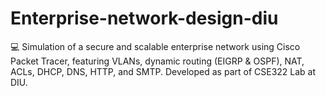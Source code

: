 # Enterprise-network-design-diu
💻 Simulation of a secure and scalable enterprise network using Cisco Packet Tracer, featuring VLANs, dynamic routing (EIGRP &amp; OSPF), NAT, ACLs, DHCP, DNS, HTTP, and SMTP. Developed as part of CSE322 Lab at DIU.
